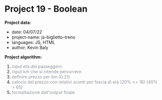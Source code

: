 # Project 19 - Boolean

**Project data:**

* date: 04/07/22
* project-name: js-biglietto-treno
* languages: JS, HTML
* author: Kevin Baly

**Project algorithm:**

1. <span class="colour" style="color: rgb(139, 148, 158);">input età del passeggero</span>
2. <span class="colour" style="color: rgb(139, 148, 158);">input km che si intende percorrere</span>
3. <span class="colour" style="color: rgb(139, 148, 158);">definire prezzo per km (0.21)</span>
4. <span class="colour" style="color: rgb(139, 148, 158);">caloclo del prezzo con relativi sconti per fascia di età (20% >= 18) (40% > 65)</span>
5. <span class="colour" style="color: rgb(139, 148, 158);">formattazione dell'output finale</span>

<br>
<br>
